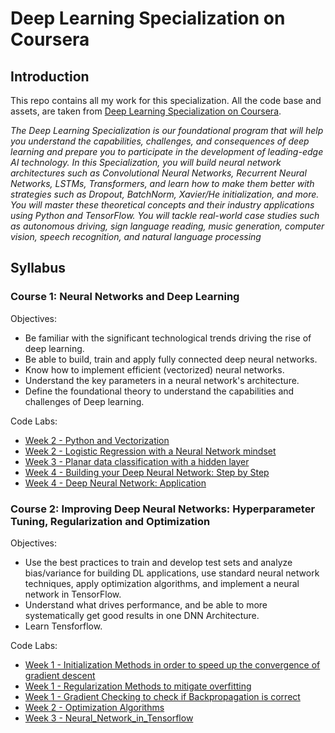 # Deep Learning Specialization on Coursera

## Introduction

This repo contains all my work for this specialization. All the code base and assets, are taken from [Deep Learning Specialization on Coursera](https://www.coursera.org/specializations/deep-learning).

*The Deep Learning Specialization is our foundational program that will help you understand the capabilities, challenges, and consequences of deep learning and prepare you to participate in the development of leading-edge AI technology. 
In this Specialization, you will build neural network architectures such as Convolutional Neural Networks, Recurrent Neural Networks, LSTMs, Transformers, and learn how to make them better with strategies such as Dropout, BatchNorm, Xavier/He initialization, and more. You will master these theoretical concepts and their industry applications using Python and TensorFlow. You will tackle real-world case studies such as autonomous driving, sign language reading, music generation, computer vision, speech recognition, and natural language processing*

## Syllabus

### Course 1: Neural Networks and Deep Learning

  Objectives:
  + Be familiar with the significant technological trends driving the rise of deep learning.
  + Be able to build, train and apply fully connected deep neural networks. 
  + Know how to implement efficient (vectorized) neural networks. 
  + Understand the key parameters in a neural network's architecture. 
  + Define the foundational theory to understand the capabilities and challenges  of Deep learning.
  

  Code Labs:
  + [Week 2 - Python and Vectorization](https://github.com/eduardotoledoZero/coursera_deeplearning_specialization/blob/main/01_Neural_Networks_and_Deep_Learning/Week%202/Python%20and%20Vectorization/Python_Basics_With_Numpy_v3a.ipynb)
  + [Week 2 - Logistic Regression with a Neural Network mindset](https://github.com/eduardotoledoZero/coursera_deeplearning_specialization/blob/main/01_Neural_Networks_and_Deep_Learning/Week%202/Logistic%20Regression%20with%20a%20Neural%20Network%20mindset/Logistic_Regression_with_a_Neural_Network_mindset_v6a.ipynb)
  + [Week 3 - Planar data classification with a hidden layer](https://github.com/eduardotoledoZero/coursera_deeplearning_specialization/blob/main/01_Neural_Networks_and_Deep_Learning/Week%203/Planar_data_classification_with_onehidden_layer_v6c.ipynb)
  + [Week 4 - Building your Deep Neural Network: Step by Step](https://github.com/eduardotoledoZero/coursera_deeplearning_specialization/blob/main/01_Neural_Networks_and_Deep_Learning/Week%204/Building_your_deep_neural_network_Step_by_Step/Building_your_Deep_Neural_Network_Step_by_Step_v8a.ipynb)
  + [Week 4 - Deep Neural Network: Application](https://github.com/eduardotoledoZero/coursera_deeplearning_specialization/blob/main/01_Neural_Networks_and_Deep_Learning/Week%204/Deep%20Neural%20Network%20for%20Image%20Classification%20Application/Deep%2BNeural%2BNetwork%2B-%2BApplication%2Bv8.ipynb) 

### Course 2: Improving Deep Neural Networks: Hyperparameter Tuning, Regularization and Optimization

  Objectives:
  + Use the best practices to train and develop test sets and analyze bias/variance for building DL applications, use standard neural network   techniques, apply optimization algorithms, and implement a neural network in TensorFlow.
  + Understand what drives performance, and be able to more systematically get good results in one DNN Architecture.
  + Learn Tensforflow.
 
 Code Labs:
  + [Week 1 - Initialization Methods in order to speed up  the convergence of gradient descent](https://github.com/eduardotoledoZero/coursera_deeplearning_specialization/blob/main/02_Improving_Deep_Neural_Networks/Week1/01_Initialization/Initialization.ipynb)
  + [Week 1 - Regularization Methods to mitigate overfitting](https://github.com/eduardotoledoZero/coursera_deeplearning_specialization/blob/main/02_Improving_Deep_Neural_Networks/Week1/02_Regularization/Regularization_v2a.ipynb)
  + [Week 1 - Gradient Checking to check if Backpropagation is correct](https://github.com/eduardotoledoZero/coursera_deeplearning_specialization/blob/main/02_Improving_Deep_Neural_Networks/Week1/03_Gradient%20Checking/Gradient%2BChecking%2Bv1.ipynb)
  + [Week 2 - Optimization Algorithms](https://github.com/eduardotoledoZero/coursera_deeplearning_specialization/blob/main/02_Improving_Deep_Neural_Networks/Week2/Optimization_methods_v1b.ipynb)
  + [Week 3 - Neural_Network_in_Tensorflow](https://github.com/eduardotoledoZero/coursera_deeplearning_specialization/blob/main/02_Improving_Deep_Neural_Networks/Week3/TensorFlow_Tutorial_v3b.ipynb) 
